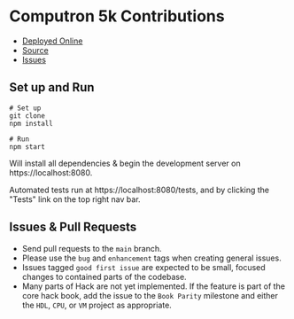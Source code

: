 # Computron 5k Contributions

- [Deployed Online](https://davidsouther.github.io/computron5k)
- [Source](https://github.com/davidsouther/computron5k)
- [Issues](https://github.com/davidsouther/computron5k/issues)

## Set up and Run

```
# Set up
git clone
npm install

# Run
npm start
```

Will install all dependencies & begin the development server on https://localhost:8080.

Automated tests run at https://localhost:8080/tests, and by clicking the "Tests" link on the top right nav bar.

## Issues & Pull Requests

- Send pull requests to the `main` branch.
- Please use the `bug` and `enhancement` tags when creating general issues.
- Issues tagged `good first issue` are expected to be small, focused changes to contained parts of the codebase.
- Many parts of Hack are not yet implemented. If the feature is part of the core hack book, add the issue to the `Book Parity` milestone and either the `HDL`, `CPU`, or `VM` project as appropriate.
